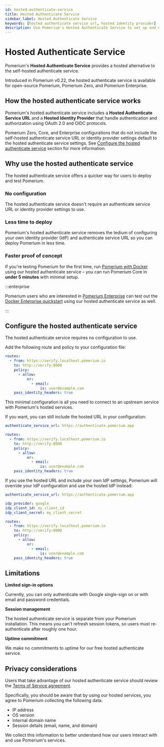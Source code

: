 ```yaml
---
id: hosted-authenticate-service
title: Hosted Authenticate Service
sidebar_label: Hosted Authenticate Service
keywords: [hosted authenticate service url, hosted identity provider]
description: Use Pomerium's Hosted Authenticate Service to set up and deploy Pomerium quickly.
---
```


# Hosted Authenticate Service

Pomerium's **Hosted Authenticate Service** provides a hosted alternative to the self-hosted authenticate service.

Introduced in Pomerium v0.22, the hosted authenticate service is available for open-source Pomerium, Pomerium Zero, and Pomerium Enterprise.

## How the hosted authenticate service works

Pomerium's hosted authenticate service includes a **Hosted Authenticate Service URL** and a **Hosted Identity Provider** that handle authentication and authorization using OAuth 2.0 and OIDC protocols.

Pomerium Zero, Core, and Enterprise configurations that do not include the self-hosted authenticate service URL or identity provider settings default to the hosted authenticate service settings. See [Configure the hosted authenticate service](#configure-the-hosted-authenticate-service) section for more information.

## Why use the hosted authenticate service

The hosted authenticate service offers a quicker way for users to deploy and test Pomerium.

### No configuration

The hosted authenticate service doesn't require an authenticate service URL or identity provider settings to use.

### Less time to deploy

Pomerium's hosted authenticate service removes the tedium of configuring your own identity provider (IdP) and authenticate service URL so you can deploy Pomerium in less time.

### Faster proof of concept

If you're testing Pomerium for the first time, run [Pomerium with Docker](/docs/core/quickstart) using our hosted authenticate service – you can run Pomerium Core in **under 5 minutes** with minimal setup.

:::enterprise

Pomerium users who are interested in [Pomerium Enterprise](https://www.pomerium.com/enterprise-sales/) can test out the [Docker Enterprise quickstart](/docs/enterprise/quickstart) using our hosted authenticate service as well.

:::

## Configure the hosted authenticate service

The hosted authenticate service requires no configuration to use.

Add the following route and policy to your configuration file:

```yaml title=pomerium-config.yaml
routes:
  - from: https://verify.localhost.pomerium.io
    to: http://verify:8000
    policy:
      - allow:
          or:
            - email:
                is: user@example.com
    pass_identity_headers: true
```

This minimal configuration is all you need to connect to an upstream service with Pomerium's hosted services.

If you want, you can still include the hosted URL in your configuration:

```yaml title=pomerium-config.yaml
authenticate_service_url: https://authenticate.pomerium.app

routes:
  - from: https://verify.localhost.pomerium.io
    to: http://verify:8000
    policy:
      - allow:
          or:
            - email:
                is: user@example.com
    pass_identity_headers: true
```

If you use the hosted URL and include your own IdP settings, Pomerium will override your IdP configuration and use the hosted IdP instead:

```yaml title=pomerium-config.yaml
authenticate_service_url: https://authenticate.pomerium.app

idp_provider: google
idp_client_id: my_client_id
idp_client_secret: my_client_secret

routes:
  - from: https://verify.localhost.pomerium.io
    to: http://verify:8000
    policy:
      - allow:
          or:
            - email:
                is: user@example.com
    pass_identity_headers: true
```

## Limitations

**Limited sign-in options**

Currently, you can only authenticate with Google single-sign on or with email and password credentials.

**Session management**

The hosted authenticate service is separate from your Pomerium installation. This means you can't refresh session tokens, so users must re-authenticate after roughly one hour.

**Uptime commitment**

We make no commitments to uptime for our free hosted authenticate service.

## Privacy considerations

Users that take advantage of our hosted authenticate service should review the [Terms of Service agreement](https://www.pomerium.com/pomerium-zero-user-agreement/).

Specifically, you should be aware that by using our hosted services, you agree to Pomerium collecting the following data:

- IP address
- OS version
- Internal domain name
- Session details (email, name, and domain)

We collect this information to better understand how our users interact with and use Pomerium's services.
